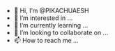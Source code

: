 - 👋 Hi, I’m @PIKACHUAESH
- 👀 I’m interested in ...
- 🌱 I’m currently learning ...
- 💞️ I’m looking to collaborate on ...
- 📫 How to reach me ...

<!---
PIKACHUAESH/PIKACHUAESH is a ✨ special ✨ repository because its `README.md` (this file) appears on your GitHub profile.
You can click the Preview link to take a look at your changes.
--->
